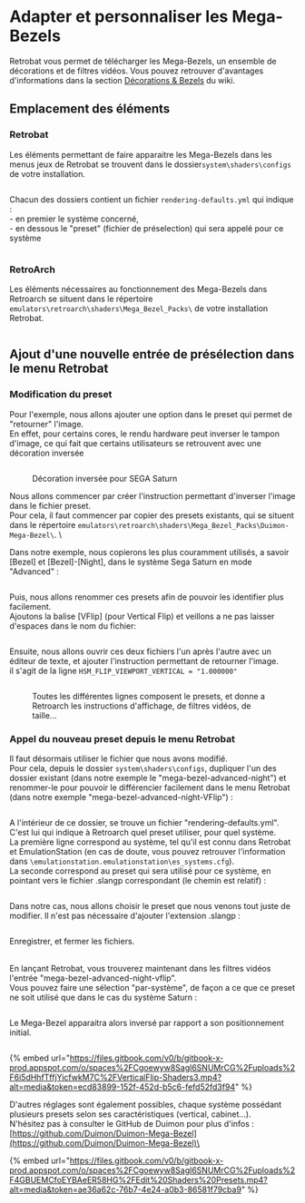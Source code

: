 # Adapter et personnaliser les Mega-Bezels

Retrobat vous permet de télécharger les Mega-Bezels, un ensemble de décorations et de filtres vidéos. Vous pouvez retrouver d'avantages d'informations dans la section [Décorations & Bezels](../utilisation-avancee/decorations-and-bezels.md#les-mega-bezels) du wiki.&#x20;

## Emplacement des éléments

### Retrobat

Les éléments permettant de faire apparaitre les Mega-Bezels dans les menus jeux de Retrobat se trouvent dans le dossier`system\shaders\configs` de votre installation.

<div align="left">

<figure><img src="https://i.imgur.com/7SEscUi.png" alt=""><figcaption></figcaption></figure>

</div>

Chacun des dossiers contient un fichier `rendering-defaults.yml` qui indique : \
\- en premier le système concerné, \
\- en dessous le "preset" (fichier de préselection) qui sera appelé pour ce système

<figure><img src="https://i.imgur.com/tLGT8CN.png" alt=""><figcaption></figcaption></figure>

### RetroArch

Les éléments nécessaires au fonctionnement des Mega-Bezels dans Retroarch se situent dans le répertoire `emulators\retroarch\shaders\Mega_Bezel_Packs\` de votre installation Retrobat.

<div align="left">

<figure><img src="https://i.imgur.com/mIBS32p.png" alt=""><figcaption></figcaption></figure>

</div>

## Ajout d'une nouvelle entrée de présélection dans le menu Retrobat

### Modification du preset

Pour l'exemple, nous allons ajouter une option dans le preset qui permet de "retourner" l'image.\
En effet, pour certains cores, le rendu hardware peut inverser le tampon d'image, ce qui fait que certains utilisateurs se retrouvent avec une décoration inversée

<div align="left">

<figure><img src="https://i.imgur.com/c0QPInK.png" alt=""><figcaption><p>Décoration inversée pour SEGA Saturn</p></figcaption></figure>

</div>

Nous allons commencer par créer l'instruction permettant d'inverser l'image dans le fichier preset.\
Pour cela, il faut commencer par copier des presets existants, qui se situent dans le répertoire `emulators\retroarch\shaders\Mega_Bezel_Packs\Duimon-Mega-Bezel\`. \


Dans notre exemple, nous copierons les plus couramment utilisés, a savoir \[Bezel] et \[Bezel]-\[Night], dans le système Sega Saturn en mode "Advanced" :&#x20;

<figure><img src="https://i.imgur.com/INWfURU.png" alt=""><figcaption></figcaption></figure>

Puis, nous allons renommer ces presets afin de pouvoir les identifier plus facilement.\
Ajoutons la balise \[VFlip] (pour Vertical Flip) et veillons a ne pas laisser d'espaces dans le nom du fichier:&#x20;

<figure><img src="https://i.imgur.com/VJea3ZI.png" alt=""><figcaption></figcaption></figure>

Ensuite, nous allons ouvrir ces deux fichiers l'un après l'autre avec un éditeur de texte, et ajouter l'instruction permettant de retourner l'image.\
il s'agit de la ligne `HSM_FLIP_VIEWPORT_VERTICAL = "1.000000"`

<figure><img src="https://i.imgur.com/HiXJkq0.png" alt=""><figcaption><p>Toutes les différentes lignes composent le presets, et donne a Retroarch les instructions d'affichage, de filtres vidéos, de taille...</p></figcaption></figure>

### Appel du nouveau preset depuis le menu Retrobat

Il faut désormais utiliser le fichier que nous avons modifié.\
Pour cela, depuis le dossier `system\shaders\configs`, dupliquer l'un des dossier existant (dans notre exemple le "mega-bezel-advanced-night") et renommer-le pour pouvoir le différencier facilement dans le menu Retrobat (dans notre exemple "mega-bezel-advanced-night-VFlip") :

<figure><img src="https://i.imgur.com/AxSDahs.jpg" alt=""><figcaption></figcaption></figure>

A l'intérieur de ce dossier, se trouve un fichier "rendering-defaults.yml".\
C'est lui qui indique à Retroarch quel preset utiliser, pour quel système.\
La première ligne correspond au système, tel qu'il est connu dans Retrobat et EmulationStation (en cas de doute, vous pouvez retrouver l'information dans `\emulationstation.emulationstation\es_systems.cfg`).\
La seconde correspond au preset qui sera utilisé pour ce système, en pointant vers le fichier .slangp correspondant (le chemin est relatif) :&#x20;

<figure><img src="https://i.imgur.com/SvVwEBZ.png" alt=""><figcaption></figcaption></figure>

Dans notre cas, nous allons choisir le preset que nous venons tout juste de modifier. Il n'est pas nécessaire d'ajouter l'extension .slangp :&#x20;

<figure><img src="https://i.imgur.com/nOO5d9c.png" alt=""><figcaption></figcaption></figure>

Enregistrer, et fermer les fichiers.

\
En lançant Retrobat, vous trouverez maintenant dans les filtres vidéos l'entrée "mega-bezel-advanced-night-vflip".\
Vous pouvez faire une sélection "par-système", de façon a ce que ce preset ne soit utilisé que dans le cas du système Saturn :&#x20;

<figure><img src="https://i.imgur.com/r6R365E.png" alt=""><figcaption></figcaption></figure>

Le Mega-Bezel apparaitra alors inversé par rapport a son positionnement initial.

<figure><img src="https://i.imgur.com/EkippyM.png" alt=""><figcaption></figcaption></figure>

{% embed url="https://files.gitbook.com/v0/b/gitbook-x-prod.appspot.com/o/spaces%2FCgoewyw8Sagl6SNUMrCG%2Fuploads%2F6i5dHhfTffjYicfwkM7C%2FVerticalFlip-Shaders3.mp4?alt=media&token=ecd83899-152f-452d-b5c6-fefd52fd3f94" %}

D'autres réglages sont également possibles, chaque système possédant plusieurs presets selon ses caractéristiques (vertical, cabinet...).\
N'hésitez pas à consulter le GitHub de Duimon pour plus d'infos : [https://github.com/Duimon/Duimon-Mega-Bezel](https://github.com/Duimon/Duimon-Mega-Bezel)\


{% embed url="https://files.gitbook.com/v0/b/gitbook-x-prod.appspot.com/o/spaces%2FCgoewyw8Sagl6SNUMrCG%2Fuploads%2F4GBUEMCfoEYBAeER58HG%2FEdit%20Shaders%20Presets.mp4?alt=media&token=ae36a62c-76b7-4e24-a0b3-86581f79cba9" %}
